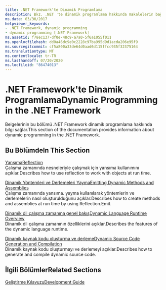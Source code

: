 ```yaml
---
title: .NET Framework'te Dinamik Programlama
description: Bkz. .NET 'te dinamik programlama hakkında makalelerin bağlantıları. Makaleler, yansımayı kapsar, dinamik yöntemleri ve derlemeleri yaymaktadır ve daha fazlasını kapsar.
ms.date: 03/30/2017
helpviewer_keywords:
- .NET Framework, dynamic programming
- dynamic programming [.NET Framework]
ms.assetid: f78ec137-df0e-48c9-a7a0-5f6a1055f011
ms.openlocfilehash: dd0a46dc9e0c2228c97ba995d9d1acda206e95f9
ms.sourcegitcommit: cf5a800a33de64d0aad6d115ffcc935f32375164
ms.translationtype: MT
ms.contentlocale: tr-TR
ms.lasthandoff: 07/20/2020
ms.locfileid: "86474013"
---
```

# <a name="dynamic-programming-in-the-net-framework"></a><span data-ttu-id="bb8a0-104">.NET Framework'te Dinamik Programlama</span><span class="sxs-lookup"><span data-stu-id="bb8a0-104">Dynamic Programming in the .NET Framework</span></span>
<span data-ttu-id="bb8a0-105">Belgelerinin bu bölümü .NET Framework dinamik programlama hakkında bilgi sağlar.</span><span class="sxs-lookup"><span data-stu-id="bb8a0-105">This section of the documentation provides information about dynamic programming in the .NET Framework.</span></span>  
  
## <a name="in-this-section"></a><span data-ttu-id="bb8a0-106">Bu Bölümde</span><span class="sxs-lookup"><span data-stu-id="bb8a0-106">In This Section</span></span>  
 [<span data-ttu-id="bb8a0-107">Yansıma</span><span class="sxs-lookup"><span data-stu-id="bb8a0-107">Reflection</span></span>](reflection.md)  
 <span data-ttu-id="bb8a0-108">Çalışma zamanında nesneleriyle çalışmak için yansıma kullanımını açıklar.</span><span class="sxs-lookup"><span data-stu-id="bb8a0-108">Describes how to use reflection to work with objects at run time.</span></span>  
  
 [<span data-ttu-id="bb8a0-109">Dinamik Yöntemleri ve Derlemeleri Yayma</span><span class="sxs-lookup"><span data-stu-id="bb8a0-109">Emitting Dynamic Methods and Assemblies</span></span>](emitting-dynamic-methods-and-assemblies.md)  
 <span data-ttu-id="bb8a0-110">Çalışma zamanında yansıma. yayma kullanılarak yöntemlerin ve derlemelerin nasıl oluşturulduğunu açıklar.</span><span class="sxs-lookup"><span data-stu-id="bb8a0-110">Describes how to create methods and assemblies at run time by using Reflection.Emit.</span></span>  
  
 [<span data-ttu-id="bb8a0-111">Dinamik dil çalışma zamanına genel bakış</span><span class="sxs-lookup"><span data-stu-id="bb8a0-111">Dynamic Language Runtime Overview</span></span>](dynamic-language-runtime-overview.md)  
 <span data-ttu-id="bb8a0-112">Dinamik dil çalışma zamanının özelliklerini açıklar.</span><span class="sxs-lookup"><span data-stu-id="bb8a0-112">Describes the features of the dynamic language runtime.</span></span>  
  
 [<span data-ttu-id="bb8a0-113">Dinamik kaynak kodu oluşturma ve derleme</span><span class="sxs-lookup"><span data-stu-id="bb8a0-113">Dynamic Source Code Generation and Compilation</span></span>](dynamic-source-code-generation-and-compilation.md)  
 <span data-ttu-id="bb8a0-114">Dinamik kaynak kodu oluşturmayı ve derlemeyi açıklar.</span><span class="sxs-lookup"><span data-stu-id="bb8a0-114">Describes how to generate and compile dynamic source code.</span></span>  
  
## <a name="related-sections"></a><span data-ttu-id="bb8a0-115">İlgili Bölümler</span><span class="sxs-lookup"><span data-stu-id="bb8a0-115">Related Sections</span></span>  
 [<span data-ttu-id="bb8a0-116">Geliştirme Kılavuzu</span><span class="sxs-lookup"><span data-stu-id="bb8a0-116">Development Guide</span></span>](../development-guide.md)  

